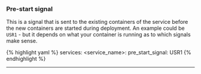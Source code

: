 

### Pre-start signal

This is a signal that is sent to the existing containers of the service before the new containers are started during deployment. An example could be `USR1` - but it depends on what your container is running as to which signals make sense.

{% highlight yaml %}
services:
    <service_name>:
        pre_start_signal: USR1
{% endhighlight %}

* * *

